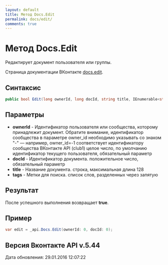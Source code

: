 ```yaml
---
layout: default
title: Метод Docs.Edit
permalink: docs/edit/
comments: true
---
```

# Метод Docs.Edit
Редактирует документ пользователя или группы.

Страница документации ВКонтакте [docs.edit](https://vk.com/dev/docs.edit).

## Синтаксис
``` csharp
public bool Edit(long ownerId, long docId, string title, IEnumerable<string> tags)
```

## Параметры
+ **ownerId** - Идентификатор пользователя или сообщества, которому принадлежит документ. 
Обратите внимание, идентификатор сообщества в параметре owner_id необходимо указывать со знаком "-" — например, owner_id=-1 соответствует идентификатору сообщества ВКонтакте API (club1)  целое число, по умолчанию идентификатор текущего пользователя, обязательный параметр
+ **docId** - Идентификатор документа. положительное число, обязательный параметр
+ **title** - Название документа. строка, максимальная длина 128
+ **tags** - Метки для поиска. список слов, разделенных через запятую

## Результат
После успешного выполнения возвращает **true**.

## Пример
``` csharp
var edit = _api.Docs.Edit(ownerId: 0, docId: 0);
```

## Версия Вконтакте API v.5.44
Дата обновления: 29.01.2016 12:07:22
